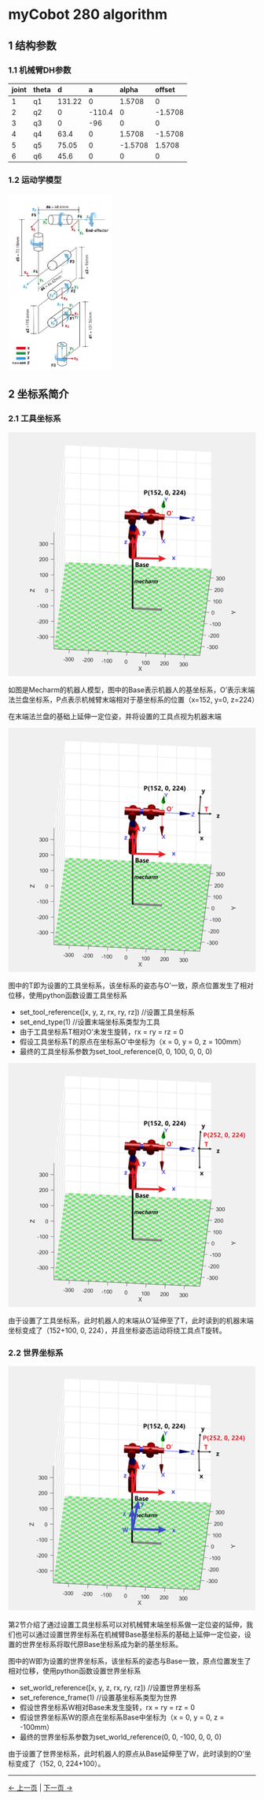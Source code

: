 # myCobot 280 algorithm

## 1 结构参数

### 1.1 机械臂DH参数


| joint | theta |   d   |   a   | alpha | offset |
| :---- | :---- | :---- | :---- | :---- | :----  |
| 1 | q1 |   131.22   |   0   | 1.5708 | 0 |
| 2 | q2 |   0   |   -110.4   | 0 | -1.5708 |
| 3 | q3 |   0   |   -96   | 0 | 0 |
| 4 | q4 |   63.4   |   0   | 1.5708 | -1.5708 |
| 5 | q5 |   75.05   |   0   | -1.5708 | 1.5708 |
| 6 | q6 |   45.6   |   0   | 0 | 0 |

### 1.2 运动学模型

<img src="./resourse/temp/model.jpg" style="zoom:35%;">

## 2 坐标系简介
### 2.1 工具坐标系
![TOOL](./resourse/temp/tool1.png)

如图是Mecharm的机器人模型，图中的Base表示机器人的基坐标系，O’表示末端法兰盘坐标系，P点表示机械臂末端相对于基坐标系的位置（x=152, y=0, z=224）

在末端法兰盘的基础上延伸一定位姿，并将设置的工具点视为机器末端

![TOOL](./resourse/temp/tool2.png)

图中的T即为设置的工具坐标系，该坐标系的姿态与O’一致，原点位置发生了相对位移，使用python函数设置工具坐标系

- set_tool_reference([x, y, z, rx, ry, rz])	//设置工具坐标系
- set_end_type(1)	//设置末端坐标系类型为工具
- 由于工具坐标系T相对O’未发生旋转，rx = ry = rz = 0
- 假设工具坐标系T的原点在坐标系O’中坐标为（x = 0, y = 0, z = 100mm）
- 最终的工具坐标系参数为set_tool_reference(0, 0, 100, 0, 0, 0)


![TOOL](./resourse/temp/tool3.png)

由于设置了工具坐标系，此时机器人的末端从O’延伸至了T，此时读到的机器末端坐标变成了（152+100, 0, 224），并且坐标姿态运动将绕工具点T旋转。

### 2.2 世界坐标系

![TOOL](./resourse/temp/world.png)

第2节介绍了通过设置工具坐标系可以对机械臂末端坐标系做一定位姿的延伸，我们也可以通过设置世界坐标系在机械臂Base基坐标系的基础上延伸一定位姿，设置的世界坐标系将取代原Base坐标系成为新的基坐标系。

图中的W即为设置的世界坐标系，该坐标系的姿态与Base一致，原点位置发生了相对位移，使用python函数设置世界坐标系


- set_world_reference([x, y, z, rx, ry, rz])	//设置世界坐标系
- set_reference_frame(1)	//设置基坐标系类型为世界
- 假设世界坐标系W相对Base未发生旋转，rx = ry = rz = 0
- 假设世界坐标系W的原点在坐标系Base中坐标为（x = 0, y = 0, z = -100mm）
- 最终的世界坐标系参数为set_world_reference(0, 0, -100, 0, 0, 0)




 由于设置了世界坐标系，此时机器人的原点从Base延伸至了W，此时读到的O’坐标变成了（152, 0, 224+100）。

---
[← 上一页](./3-RobotKnowledge/3.4-motors_and_servos.md) | [下一页 → ](./4-BasicApplication/README.md)

